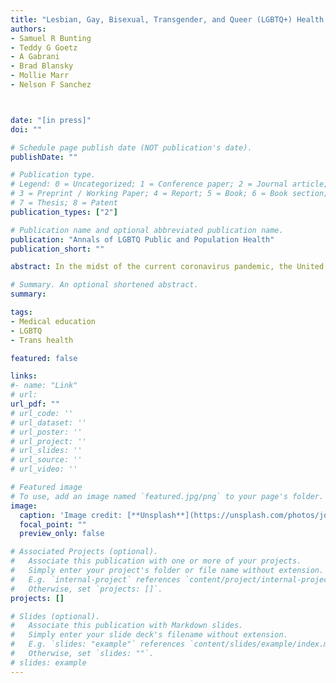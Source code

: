 ```yaml
---
title: "Lesbian, Gay, Bisexual, Transgender, and Queer (LGBTQ+) Health Education in Primary Care Graduate Medical Education Programs: A National Survey of Program Directors"
authors:
- Samuel R Bunting
- Teddy G Goetz
- A Gabrani 
- Brad Blansky
- Mollie Marr
- Nelson F Sanchez



date: "[in press]"
doi: ""

# Schedule page publish date (NOT publication's date).
publishDate: ""

# Publication type.
# Legend: 0 = Uncategorized; 1 = Conference paper; 2 = Journal article;
# 3 = Preprint / Working Paper; 4 = Report; 5 = Book; 6 = Book section;
# 7 = Thesis; 8 = Patent
publication_types: ["2"]

# Publication name and optional abbreviated publication name.
publication: "Annals of LGBTQ Public and Population Health"
publication_short: ""

abstract: In the midst of the current coronavirus pandemic, the United States continues to struggle with an ongoing opioid epidemic, initially fueled by widespread prescribing of opioid medications during the 1990s. The primary reason for prescribing opioids is to treat pain. Women have more acute and chronic pain and have been prescribed these drugs in significantly greater numbers than men. Comparison of women and men with chronic pain also shows that women receive the majority of prescription opioids, and the use of these prescribed medications became the major pathway to misuse and addiction for women. Yet, recognition of the extent of women's exposure to opioids and the attendant consequences has been limited. Attempts to stem the overall tide of the epidemic focused on reducing the availability of prescription opioids. However, as these medications became more difficult to obtain and treatment opportunities were limited, many turned to other synthetic opioids, such as heroin and fentanyl. Thus, the public health crisis of opioid addiction has endured. This paper highlights the importance of understanding differences among women and men in opioid use and its biological and psychosocial effects to advance the gender‐based treatment approaches and effective public health policy.

# Summary. An optional shortened abstract.
summary:

tags:
- Medical education
- LGBTQ 
- Trans health

featured: false

links:
#- name: "Link"
# url: 
url_pdf: ""
# url_code: ''
# url_dataset: ''
# url_poster: ''
# url_project: ''
# url_slides: ''
# url_source: ''
# url_video: ''

# Featured image
# To use, add an image named `featured.jpg/png` to your page's folder. 
image:
  caption: 'Image credit: [**Unsplash**](https://unsplash.com/photos/jdD8gXaTZsc)'
  focal_point: ""
  preview_only: false

# Associated Projects (optional).
#   Associate this publication with one or more of your projects.
#   Simply enter your project's folder or file name without extension.
#   E.g. `internal-project` references `content/project/internal-project/index.md`.
#   Otherwise, set `projects: []`.
projects: []

# Slides (optional).
#   Associate this publication with Markdown slides.
#   Simply enter your slide deck's filename without extension.
#   E.g. `slides: "example"` references `content/slides/example/index.md`.
#   Otherwise, set `slides: ""`.
# slides: example
---
```




